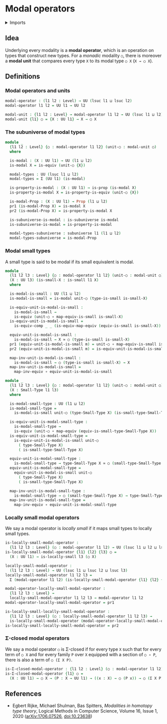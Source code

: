 # Modal operators

<details><summary>Imports</summary>
```agda
module orthogonal-factorization-systems.modal-operators where
open import foundation.dependent-pair-types
open import foundation.equivalences
open import foundation.functions
open import foundation.locally-small-types
open import foundation.propositions
open import foundation.subuniverses
open import foundation.small-types
open import foundation.universe-levels
```
</details>

## Idea

Underlying every modality is a **modal operator**, which is an operation on
types that construct new types. For a _monadic_ modality `○`, there is moreover
a **modal unit** that compares every type `X` to its modal type `○ X` (`X → ○ X`).

## Definitions

### Modal operators and units

```agda
modal-operator : (l1 l2 : Level) → UU (lsuc l1 ⊔ lsuc l2)
modal-operator l1 l2 = UU l1 → UU l2

modal-unit : {l1 l2 : Level} → modal-operator l1 l2 → UU (lsuc l1 ⊔ l2)
modal-unit {l1} ○ = {X : UU l1} → X → ○ X
```

### The subuniverse of modal types

```agda
module _
  {l1 l2 : Level} {○ : modal-operator l1 l2} (unit-○ : modal-unit ○)
  where

  is-modal : (X : UU l1) → UU (l1 ⊔ l2)
  is-modal X = is-equiv (unit-○ {X})

  modal-types : UU (lsuc l1 ⊔ l2)
  modal-types = Σ (UU l1) (is-modal)

  is-property-is-modal : (X : UU l1) → is-prop (is-modal X)
  is-property-is-modal X = is-property-is-equiv (unit-○ {X})

  is-modal-Prop : (X : UU l1) → Prop (l1 ⊔ l2)
  pr1 (is-modal-Prop X) = is-modal X
  pr2 (is-modal-Prop X) = is-property-is-modal X

  is-subuniverse-is-modal : is-subuniverse is-modal
  is-subuniverse-is-modal = is-property-is-modal

  modal-types-subuniverse : subuniverse l1 (l1 ⊔ l2)
  modal-types-subuniverse = is-modal-Prop
```

### Modal small types

A small type is said to be modal if its small equivalent is modal.

```agda
module _
  {l1 l2 l3 : Level} {○ : modal-operator l1 l2} (unit-○ : modal-unit ○)
  (X : UU l3) (is-small-X : is-small l1 X)
  where

  is-modal-is-small : UU (l1 ⊔ l2)
  is-modal-is-small = is-modal unit-○ (type-is-small is-small-X)

  is-equiv-unit-is-modal-is-small :
    is-modal-is-small →
    is-equiv (unit-○ ∘ map-equiv-is-small is-small-X)
  is-equiv-unit-is-modal-is-small =
    is-equiv-comp _ _ (is-equiv-map-equiv (equiv-is-small is-small-X))

  equiv-unit-is-modal-is-small :
    is-modal-is-small → X ≃ ○ (type-is-small is-small-X)
  pr1 (equiv-unit-is-modal-is-small m) = unit-○ ∘ map-equiv-is-small is-small-X
  pr2 (equiv-unit-is-modal-is-small m) = is-equiv-unit-is-modal-is-small m

  map-inv-unit-is-modal-is-small :
    is-modal-is-small → ○ (type-is-small is-small-X) → X
  map-inv-unit-is-modal-is-small =
    map-inv-equiv ∘ equiv-unit-is-modal-is-small

module _
  {l1 l2 l3 : Level} {○ : modal-operator l1 l2} (unit-○ : modal-unit ○)
  (X : Small-Type l1 l3)
  where

  is-modal-small-type : UU (l1 ⊔ l2)
  is-modal-small-type =
    is-modal-is-small unit-○ (type-Small-Type X) (is-small-type-Small-Type X)

  is-equiv-unit-is-modal-small-type :
    is-modal-small-type →
    is-equiv (unit-○ ∘ map-equiv (equiv-is-small-type-Small-Type X))
  is-equiv-unit-is-modal-small-type =
    is-equiv-unit-is-modal-is-small unit-○
      ( type-Small-Type X)
      ( is-small-type-Small-Type X)

  equiv-unit-is-modal-small-type :
    is-modal-small-type → type-Small-Type X ≃ ○ (small-type-Small-Type X)
  equiv-unit-is-modal-small-type =
    equiv-unit-is-modal-is-small unit-○
      ( type-Small-Type X)
      ( is-small-type-Small-Type X)

  map-inv-unit-is-modal-small-type :
    is-modal-small-type → ○ (small-type-Small-Type X) → type-Small-Type X
  map-inv-unit-is-modal-small-type =
    map-inv-equiv ∘ equiv-unit-is-modal-small-type
```

### Locally small modal operators

We say a modal operator is _locally small_ if it maps small types to
locally small types.

```agda
is-locally-small-modal-operator :
  {l1 l2 l3 : Level} (○ : modal-operator l1 l2) → UU (lsuc l1 ⊔ l2 ⊔ lsuc l3)
is-locally-small-modal-operator {l1} {l2} {l3} ○ =
  (X : UU l1) → is-locally-small l3 (○ X)

locally-small-modal-operator :
  (l1 l2 l3 : Level) → UU (lsuc l1 ⊔ lsuc l2 ⊔ lsuc l3)
locally-small-modal-operator l1 l2 l3 =
  Σ (modal-operator l1 l2) (is-locally-small-modal-operator {l1} {l2} {l3})

modal-operator-locally-small-modal-operator :
  {l1 l2 l3 : Level} →
  locally-small-modal-operator l1 l2 l3 → modal-operator l1 l2
modal-operator-locally-small-modal-operator = pr1

is-locally-small-locally-small-modal-operator :
  {l1 l2 l3 : Level} (○ : locally-small-modal-operator l1 l2 l3) →
  is-locally-small-modal-operator (modal-operator-locally-small-modal-operator ○)
is-locally-small-locally-small-modal-operator = pr2
```

### Σ-closed modal operators

We say a modal operator `○` is Σ-closed if for every type `X` such that for
every term of `○ X` and for every family `P` over `X` equipped with a section
of `○ ∘ P`, there is also a term of `○ (Σ X P)`.

```agda
is-Σ-closed-modal-operator : {l1 l2 : Level} (○ : modal-operator l1 l2) → UU (lsuc l1 ⊔ l2)
is-Σ-closed-modal-operator {l1} ○ =
  (X : UU l1) → ○ X → (P : X → UU l1) → ((x : X) → ○ (P x)) → ○ (Σ X P)
```

## References

- Egbert Rijke, Michael Shulman, Bas Spitters, _Modalities in homotopy type theory_, Logical Methods in Computer Science, Volume 16, Issue 1, 2020 ([arXiv:1706.07526](https://arxiv.org/abs/1706.07526), [doi:10.23638](https://doi.org/10.23638/LMCS-16%281%3A2%292020))
